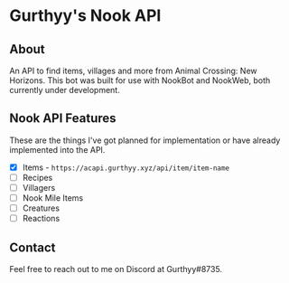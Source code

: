 # Gurthyy's Nook API

## About

An API to find items, villages and more from Animal Crossing: New Horizons. This bot was built for use with NookBot and NookWeb, both currently under development.

## Nook API Features

These are the things I've got planned for implementation or have already implemented into the API.

- [x] Items - `https://acapi.gurthyy.xyz/api/item/item-name`
- [ ] Recipes
- [ ] Villagers
- [ ] Nook Mile Items
- [ ] Creatures
- [ ] Reactions

## Contact

Feel free to reach out to me on Discord at Gurthyy#8735.

